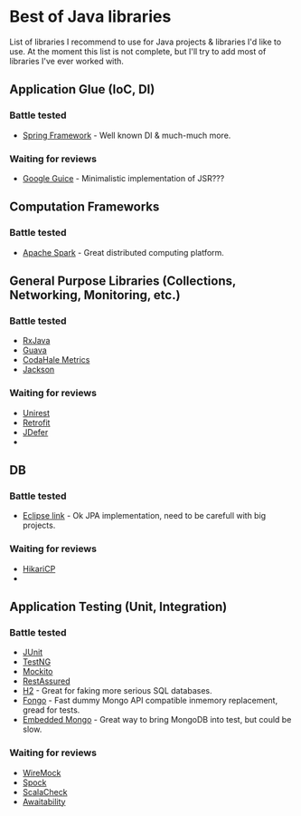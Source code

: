 # Best of Java libraries
List of libraries I recommend to use for Java projects &amp; libraries I'd like to use.
At the moment this list is not complete, but I'll try to add most of libraries I've ever worked with.

## Application Glue (IoC, DI)
### Battle tested
- [Spring Framework]() - Well known DI & much-much more.

### Waiting for reviews
- [Google Guice]() - Minimalistic implementation of JSR???

## Computation Frameworks
### Battle tested
- [Apache Spark]() - Great distributed computing platform.

## General Purpose Libraries (Collections, Networking, Monitoring, etc.)
### Battle tested
- [RxJava]()
- [Guava]()
- [CodaHale Metrics]()
- [Jackson]()

### Waiting for reviews
- [Unirest]()
- [Retrofit]()
- [JDefer]()
- []()

## DB
### Battle tested
- [Eclipse link]() - Ok JPA implementation, need to be carefull with big projects.

### Waiting for reviews
- [HikariCP]()
- []()


## Application Testing (Unit, Integration)
### Battle tested
- [JUnit]()
- [TestNG]()
- [Mockito]()
- [RestAssured]()
- [H2]() - Great for faking more serious SQL databases.
- [Fongo]() - Fast dummy Mongo API compatible inmemory replacement, gread for tests.
- [Embedded Mongo](https://github.com/flapdoodle-oss/de.flapdoodle.embed.mongo) - Great way to bring MongoDB into test, but could be slow.

### Waiting for reviews
- [WireMock]()
- [Spock]()
- [ScalaCheck]()
- [Awaitability]()
